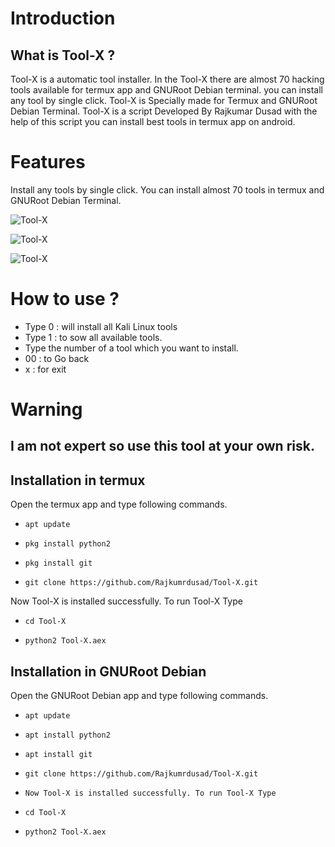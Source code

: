 
# Introduction

## What is Tool-X ?

Tool-X is a automatic tool installer. In the Tool-X there are almost 70 hacking tools available for termux app and GNURoot Debian terminal. you can install any tool by single click. Tool-X is Specially made for Termux and GNURoot Debian Terminal. Tool-X is a script Developed By Rajkumar Dusad with the help of this script you can install best tools in termux app on android.

# Features

Install any tools by single click. You can install almost 70 tools in termux and GNURoot Debian Terminal.

![Tool-X]( )

![Tool-X]()

![Tool-X]()

# How to use ?
- Type 0 : will install all Kali Linux tools
- Type 1 : to sow all available tools.
- Type the number of a tool which you want to install.
- 00 : to Go back
- x : for exit

# Warning

## I am not expert so use this tool at your own risk.

## Installation in termux

Open the termux app and type following commands.

* `apt update`

* `pkg install python2`

* `pkg install git`

* `git clone https://github.com/Rajkumrdusad/Tool-X.git`


Now Tool-X is installed successfully. To run Tool-X Type

* `cd Tool-X`

* `python2 Tool-X.aex`

## Installation in GNURoot Debian


Open the GNURoot Debian app and type following commands.

* `apt update`

* `apt install python2`

* `apt install git`

* `git clone https://github.com/Rajkumrdusad/Tool-X.git`


* `Now Tool-X is installed successfully. To run Tool-X Type`

* `cd Tool-X`

* `python2 Tool-X.aex`

